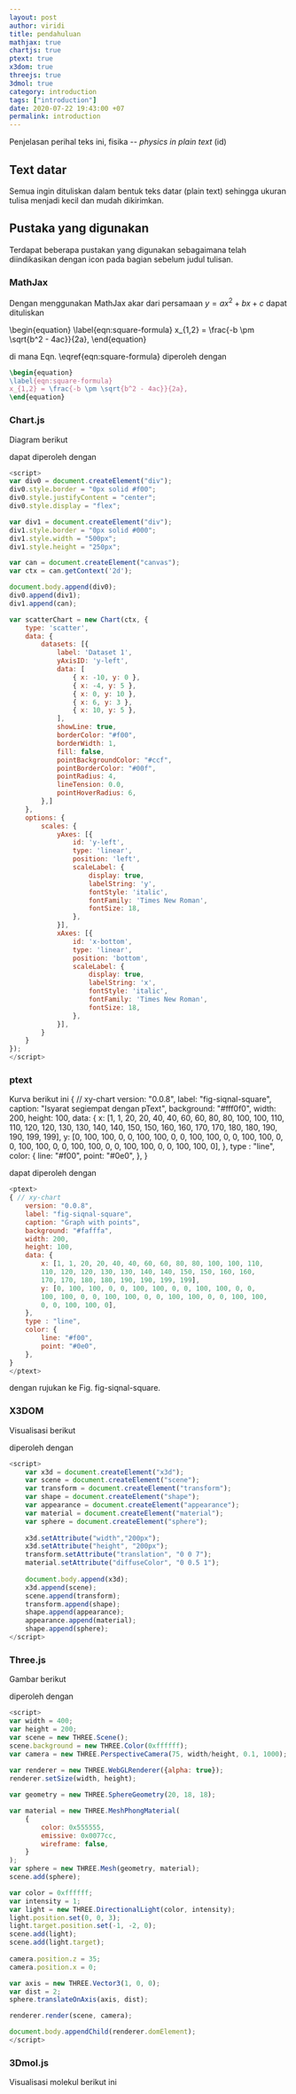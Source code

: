 ```yaml
---
layout: post
author: viridi
title: pendahuluan
mathjax: true
chartjs: true
ptext: true
x3dom: true
threejs: true
3dmol: true
category: introduction
tags: ["introduction"]
date: 2020-07-22 19:43:00 +07
permalink: introduction
---
```

Penjelasan perihal teks ini, fisika -- <i>physics in plain text</i> (id)


## Text datar
Semua ingin dituliskan dalam bentuk teks datar (plain text) sehingga ukuran tulisa menjadi kecil dan mudah dikirimkan.


## Pustaka yang digunakan
Terdapat beberapa pustakan yang digunakan sebagaimana telah diindikasikan dengan icon pada bagian sebelum judul tulisan.

### MathJax
Dengan menggunakan MathJax akar dari persamaan $y = ax^2 + bx + c$ dapat dituliskan

\begin{equation}
\label{eqn:square-formula}
x_{1,2} = \frac{-b \pm \sqrt{b^2 - 4ac}}{2a},
\end{equation}

di mana Eqn. \eqref{eqn:square-formula} diperoleh dengan

```latex
\begin{equation}
\label{eqn:square-formula}
x_{1,2} = \frac{-b \pm \sqrt{b^2 - 4ac}}{2a},
\end{equation}
```

### Chart.js
Diagram berikut

<script>
var div0 = document.createElement("div");
div0.style.border = "0px solid #f00";
div0.style.justifyContent = "center";
div0.style.display = "flex";

var div1 = document.createElement("div");
div1.style.border = "0px solid #000";
div1.style.width = "500px";
div1.style.height = "250px";

var can = document.createElement("canvas");
var ctx = can.getContext('2d');

document.body.append(div0);
div0.append(div1);
div1.append(can);

var scatterChart = new Chart(ctx, {
	type: 'scatter',
	data: {
		datasets: [{
			label: 'Dataset 1',
			yAxisID: 'y-left',
			data: [
				{ x: -10, y: 0 },
				{ x: -4, y: 5 },
				{ x: 0, y: 10 },
				{ x: 6, y: 3 },
				{ x: 10, y: 5 },
			],
			showLine: true,
			borderColor: "#f00",
			borderWidth: 1,
			fill: false,
			pointBackgroundColor: "#ccf",
			pointBorderColor: "#00f",
			pointRadius: 4,
			lineTension: 0.0,
			pointHoverRadius: 6,
		},]
	},
	options: {
		scales: {
			yAxes: [{
				id: 'y-left',
				type: 'linear',
				position: 'left',
				scaleLabel: {
					display: true,
					labelString: 'y',
					fontStyle: 'italic',
					fontFamily: 'Times New Roman',
					fontSize: 18,
				},
				ticks: {
					max: 10,
					min: 0,
					stepSize: 2,
					fontSize: 12,
				},
			}],
			xAxes: [{
				id: 'x-bottom',
				type: 'linear',
				position: 'bottom',
				scaleLabel: {
					display: true,
					labelString: 'x',
					fontStyle: 'italic',
					fontFamily: 'Times New Roman',
					fontSize: 18,
				},
				ticks: {
					stepSize: 2,
					fontSize: 12,
				},
			}],
		}
	}
});
</script>

dapat diperoleh dengan

```javascript
<script>
var div0 = document.createElement("div");
div0.style.border = "0px solid #f00";
div0.style.justifyContent = "center";
div0.style.display = "flex";

var div1 = document.createElement("div");
div1.style.border = "0px solid #000";
div1.style.width = "500px";
div1.style.height = "250px";

var can = document.createElement("canvas");
var ctx = can.getContext('2d');

document.body.append(div0);
div0.append(div1);
div1.append(can);

var scatterChart = new Chart(ctx, {
	type: 'scatter',
	data: {
		datasets: [{
			label: 'Dataset 1',
			yAxisID: 'y-left',
			data: [
				{ x: -10, y: 0 },
				{ x: -4, y: 5 },
				{ x: 0, y: 10 },
				{ x: 6, y: 3 },
				{ x: 10, y: 5 },
			],
			showLine: true,
			borderColor: "#f00",
			borderWidth: 1,
			fill: false,
			pointBackgroundColor: "#ccf",
			pointBorderColor: "#00f",
			pointRadius: 4,
			lineTension: 0.0,
			pointHoverRadius: 6,
		},]
	},
	options: {
		scales: {
			yAxes: [{
				id: 'y-left',
				type: 'linear',
				position: 'left',
				scaleLabel: {
					display: true,
					labelString: 'y',
					fontStyle: 'italic',
					fontFamily: 'Times New Roman',
					fontSize: 18,
				},
			}],
			xAxes: [{
				id: 'x-bottom',
				type: 'linear',
				position: 'bottom',
				scaleLabel: {
					display: true,
					labelString: 'x',
					fontStyle: 'italic',
					fontFamily: 'Times New Roman',
					fontSize: 18,
				},
			}],
		}
	}
});
</script>
```

### ptext
Kurva berikut ini
<ptext>
{ // xy-chart
	version: "0.0.8",
	label: "fig-siqnal-square",
	caption: "Isyarat segiempat dengan pText",
	background: "#fff0f0",
	width: 200,
	height: 100,
	data: {
		x: [1, 1, 20, 20, 40, 40, 60, 60, 80, 80, 100, 100, 110, 110, 120, 120, 130, 130, 140, 140, 150, 150, 160, 160, 170, 170, 180, 180, 190, 190, 199, 199],
		y: [0, 100, 100, 0, 0, 100, 100, 0, 0, 100, 100, 0, 0, 100, 100, 0, 0, 100, 100, 0, 0, 100, 100, 0, 0, 100, 100, 0, 0, 100, 100, 0],
	},
	type : "line",
	color: {
		line: "#f00",
		point: "#0e0",
	},
}
</ptext>

dapat diperoleh dengan

```javascript
<ptext>
{ // xy-chart
	version: "0.0.8",
	label: "fig-siqnal-square",
	caption: "Graph with points",
	background: "#fafffa",
	width: 200,
	height: 100,
	data: {
		x: [1, 1, 20, 20, 40, 40, 60, 60, 80, 80, 100, 100, 110,
		110, 120, 120, 130, 130, 140, 140, 150, 150, 160, 160,
		170, 170, 180, 180, 190, 190, 199, 199],
		y: [0, 100, 100, 0, 0, 100, 100, 0, 0, 100, 100, 0, 0,
		100, 100, 0, 0, 100, 100, 0, 0, 100, 100, 0, 0, 100, 100,
		0, 0, 100, 100, 0],
	},
	type : "line",
	color: {
		line: "#f00",
		point: "#0e0",
	},
}
</ptext>
```

dengan rujukan ke Fig. <ptref>fig-siqnal-square</ptref>.

### X3DOM
Visualisasi berikut

<script>
	var x3d = document.createElement("x3d");
	var scene = document.createElement("scene");
	var transform = document.createElement("transform");
	var shape = document.createElement("shape");
	var appearance = document.createElement("appearance");
	var material = document.createElement("material");
	var sphere = document.createElement("sphere");
	
	x3d.setAttribute("width","200px");
	x3d.setAttribute("height", "200px");
	transform.setAttribute("translation", "0 0 7");
	material.setAttribute("diffuseColor", "0 0.5 1");
	
	document.body.append(x3d);
	x3d.append(scene);
	scene.append(transform);
	transform.append(shape);
	shape.append(appearance);
	appearance.append(material);
	shape.append(sphere);
</script>

diperoleh dengan

```javascript
<script>
	var x3d = document.createElement("x3d");
	var scene = document.createElement("scene");
	var transform = document.createElement("transform");
	var shape = document.createElement("shape");
	var appearance = document.createElement("appearance");
	var material = document.createElement("material");
	var sphere = document.createElement("sphere");
	
	x3d.setAttribute("width","200px");
	x3d.setAttribute("height", "200px");
	transform.setAttribute("translation", "0 0 7");
	material.setAttribute("diffuseColor", "0 0.5 1");
	
	document.body.append(x3d);
	x3d.append(scene);
	scene.append(transform);
	transform.append(shape);
	shape.append(appearance);
	appearance.append(material);
	shape.append(sphere);
</script>
```

### Three.js
Gambar berikut

<script>
var width = 400;
var height = 200;
var scene = new THREE.Scene();
scene.background = new THREE.Color(0xffffff);
var camera = new THREE.PerspectiveCamera(75, width/height, 0.1, 1000);
 
var renderer = new THREE.WebGLRenderer({alpha: true});
renderer.setSize(width, height);

var geometry = new THREE.SphereGeometry(20, 18, 18);

var material = new THREE.MeshPhongMaterial(
	{
		color: 0x555555,
		emissive: 0x0077cc,
		wireframe: false,
	}
);
var sphere = new THREE.Mesh(geometry, material);
scene.add(sphere);

var color = 0xffffff;
var intensity = 1;
var light = new THREE.DirectionalLight(color, intensity);
light.position.set(0, 0, 3);
light.target.position.set(-1, -2, 0);
scene.add(light);
scene.add(light.target);
 
camera.position.z = 35;
camera.position.x = 0;

var axis = new THREE.Vector3(1, 0, 0);
var dist = 2;
sphere.translateOnAxis(axis, dist);

renderer.render(scene, camera);

document.body.appendChild(renderer.domElement);
</script>

diperoleh dengan

```javascript
<script>
var width = 400;
var height = 200;
var scene = new THREE.Scene();
scene.background = new THREE.Color(0xffffff);
var camera = new THREE.PerspectiveCamera(75, width/height, 0.1, 1000);
 
var renderer = new THREE.WebGLRenderer({alpha: true});
renderer.setSize(width, height);

var geometry = new THREE.SphereGeometry(20, 18, 18);

var material = new THREE.MeshPhongMaterial(
	{
		color: 0x555555,
		emissive: 0x0077cc,
		wireframe: false,
	}
);
var sphere = new THREE.Mesh(geometry, material);
scene.add(sphere);

var color = 0xffffff;
var intensity = 1;
var light = new THREE.DirectionalLight(color, intensity);
light.position.set(0, 0, 3);
light.target.position.set(-1, -2, 0);
scene.add(light);
scene.add(light.target);
 
camera.position.z = 35;
camera.position.x = 0;

var axis = new THREE.Vector3(1, 0, 0);
var dist = 2;
sphere.translateOnAxis(axis, dist);

renderer.render(scene, camera);

document.body.appendChild(renderer.domElement);
</script>
```

### 3Dmol.js
Visualisasi molekul berikut ini

<div style="height: 400px; width: 400px; position: relative;" class='viewer_3Dmoljs' data-pdb='1YCR' data-backgroundcolor='0xffffff' 
        data-select1='chain:A' data-style1='cartoon:color=spectrum' data-surface1='opacity:.7;color:white' data-select2='chain:B' data-style2='stick'></div>

Fig 1 Contoh molekul 1YCR dalam 3Dmol viewer.

diperoleh dengan

```javascript
<div
	style="height: 400px; width: 400px; position: relative;" 

	class='viewer_3Dmoljs'

	data-pdb='1YCR'
	data-backgroundcolor='0xffffff' 

	data-select1='chain:A'
	data-style1='cartoon:color=spectrum'
	data-surface1='opacity:.7;color:white'

	data-select2='chain:B'
	data-style2='stick'
>
</div>
```

## Referensi
1. <a name="ref1"></a>url <https://www.chartjs.org/docs/latest/> [20200726].
2. <a name="ref2"></a>url <https://threejs.org/docs/> [20200726].
3. <a name="ref3"></a>url <https://3dmol.csb.pitt.edu> [20200609].


